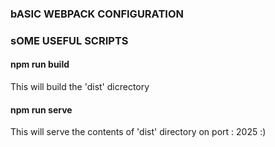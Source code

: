 ### bASIC WEBPACK CONFIGURATION

### sOME USEFUL SCRIPTS

#### npm run build
  This will build the 'dist' dicrectory
#### npm run serve
  This will serve the contents of 'dist' directory on port : 2025 :)
